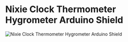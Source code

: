 # Nixie Clock Thermometer Hygrometer Arduino Shield
![Nixie Clock Thermometer Hygrometer Arduino Shield](https://github.com/marcinsaj/Nixie-Clock-Thermometer-Hygrometer-Arduino-Shield/blob/master/extras/nixie-clock-thermometer-hygrometer-arduino-shield.gif)
